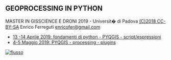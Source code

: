 ## GEOPROCESSING IN PYTHON

MASTER IN GISSCIENCE E DRONI 2019 - Universit� di Padova [(C)2018 CC-BY-SA](https://creativecommons.org/licenses/by-sa/3.0/it/) Enrico Ferreguti enricofer@gmail.com

* [13 -14 Aprile 2019: fondamenti di python - PYQGIS - script/espressioni](https://enricofer.github.io/geoprocessing_master/20190414/master_2019_1.htm)
* [4-5 Maggio 2019: PYQGIS - processing - plugins](https://enricofer.github.io/geoprocessing_master/20190504/master_2019_2.htm)

[![flusso](https://i.creativecommons.org/l/by-sa/3.0/88x31.png)](https://creativecommons.org/licenses/by-sa/3.0/it/)
